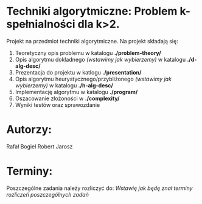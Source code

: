 # Techniki algorytmiczne: Problem k-spełnialności dla k>2.

Projekt na przedmiot techniki algorytmiczne. Na projekt składają się:
1. Teoretyczny opis problemu w katalogu __./problem-theory/__
2. Opis algorytmu dokładnego _(wstawimy jak wybierzemy)_ w katalogu __./d-alg-desc/__
3. Prezentacja do projektu w katlogu __./presentation/__
4. Opis algorytmu heurystycznego/przybliżonego _(wstawimy jak wybierzemy)_ w katalogu __./h-alg-desc/__
5. Implementację algorytmu w katalogu __./program/__
6. Oszacowanie złożoności w __./complexity/__
7. Wyniki testów oraz sprawozdanie

# Autorzy:
Rafał Bogiel
Robert Jarosz

# Terminy:
Poszczególne zadania należy rozliczyć do:
_Wstawię jak będę znał terminy rozliczeń poszczególnych zadań_
